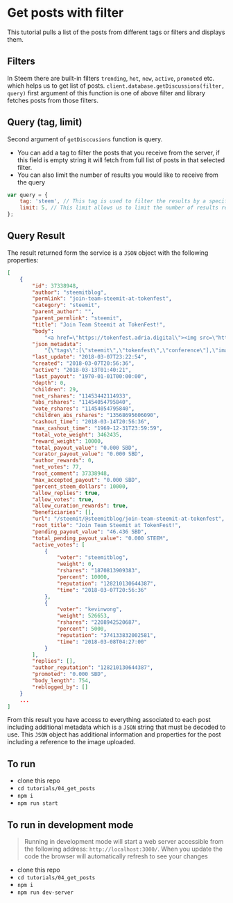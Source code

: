 # Get posts with filter

This tutorial pulls a list of the posts from different tags or filters and displays them.

## Filters

In Steem there are built-in filters `trending`, `hot`, `new`, `active`, `promoted` etc. which helps us to get list of posts. `client.database.getDiscussions(filter, query)` first argument of this function is one of above filter and library fetches posts from those filters.

## Query (tag, limit)

Second argument of `getDisccusions` function is query.

*   You can add a tag to filter the posts that you receive from the server, if this field is empty string it will fetch from full list of posts in that selected filter.
*   You can also limit the number of results you would like to receive from the query

```javascript
var query = {
    tag: 'steem', // This tag is used to filter the results by a specific post tag
    limit: 5, // This limit allows us to limit the number of results returned to 5
};
```

## Query Result

The result returned form the service is a `JSON` object with the following properties:

```json
[
    {
        "id": 37338948,
        "author": "steemitblog",
        "permlink": "join-team-steemit-at-tokenfest",
        "category": "steemit",
        "parent_author": "",
        "parent_permlink": "steemit",
        "title": "Join Team Steemit at TokenFest!",
        "body":
            "<a href=\"https://tokenfest.adria.digital\"><img src=\"https://i.imgur.com/fOScDIW.png\"/></a>\n\nHello Steemians! If you’d like to meet Team Steemit live-in-person, or are just interested in attending what promises to be a great blockchain conference, join us at <a href=\"https://tokenfest.adria.digital/\">TokenFest</a> in San Francisco from March 15th to 16th. \n\nSteemit CEO, Ned Scott, will be participating in a fireside chat alongside Steemit’s CTO, Harry Schmidt, as well as the creator of Utopian.io, Diego Pucci. Steemit will also be hosting the opening party on Thursday night and we’d certainly love to meet as many of you as possible IRL, so head on over to https://tokenfest.adria.digital/ and get your tickets while you can. \n\n*Team Steemit*",
        "json_metadata":
            "{\"tags\":[\"steemit\",\"tokenfest\",\"conference\"],\"image\":[\"https://i.imgur.com/fOScDIW.png\"],\"links\":[\"https://tokenfest.adria.digital\",\"https://tokenfest.adria.digital/\"],\"app\":\"steemit/0.1\",\"format\":\"markdown\"}",
        "last_update": "2018-03-07T23:22:54",
        "created": "2018-03-07T20:56:36",
        "active": "2018-03-13T01:40:21",
        "last_payout": "1970-01-01T00:00:00",
        "depth": 0,
        "children": 29,
        "net_rshares": "11453442114933",
        "abs_rshares": "11454054795840",
        "vote_rshares": "11454054795840",
        "children_abs_rshares": "13568695606090",
        "cashout_time": "2018-03-14T20:56:36",
        "max_cashout_time": "1969-12-31T23:59:59",
        "total_vote_weight": 3462435,
        "reward_weight": 10000,
        "total_payout_value": "0.000 SBD",
        "curator_payout_value": "0.000 SBD",
        "author_rewards": 0,
        "net_votes": 77,
        "root_comment": 37338948,
        "max_accepted_payout": "0.000 SBD",
        "percent_steem_dollars": 10000,
        "allow_replies": true,
        "allow_votes": true,
        "allow_curation_rewards": true,
        "beneficiaries": [],
        "url": "/steemit/@steemitblog/join-team-steemit-at-tokenfest",
        "root_title": "Join Team Steemit at TokenFest!",
        "pending_payout_value": "46.436 SBD",
        "total_pending_payout_value": "0.000 STEEM",
        "active_votes": [
            {
                "voter": "steemitblog",
                "weight": 0,
                "rshares": "1870813909383",
                "percent": 10000,
                "reputation": "128210130644387",
                "time": "2018-03-07T20:56:36"
            },
            {
                "voter": "kevinwong",
                "weight": 526653,
                "rshares": "2208942520687",
                "percent": 5000,
                "reputation": "374133832002581",
                "time": "2018-03-08T04:27:00"
            }
        ],
        "replies": [],
        "author_reputation": "128210130644387",
        "promoted": "0.000 SBD",
        "body_length": 754,
        "reblogged_by": []
    }
    ...
]
```

From this result you have access to everything associated to each post including additional metadata which is a `JSON` string that must be decoded to use. This `JSON` object has additional information and properties for the post including a reference to the image uploaded.

## To run

*   clone this repo
*   `cd tutorials/04_get_posts`
*   `npm i`
*   `npm run start`

## To run in development mode

> Running in development mode will start a web server accessible from the following address: `http://localhost:3000/`. When you update the code the browser will automatically refresh to see your changes

*   clone this repo
*   `cd tutorials/04_get_posts`
*   `npm i`
*   `npm run dev-server`